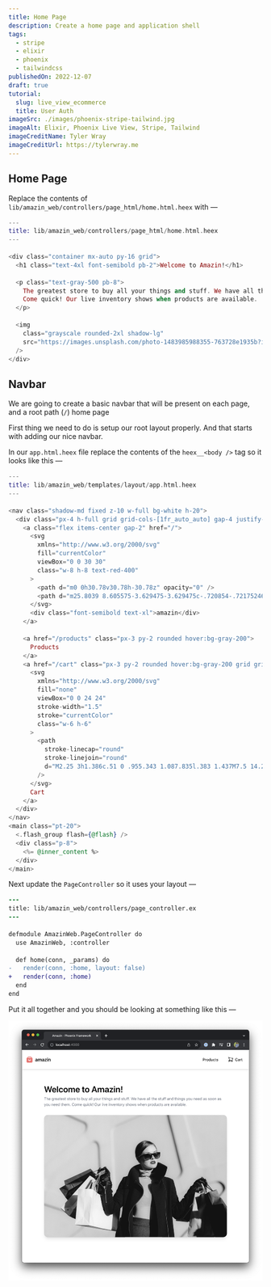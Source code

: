 ```yaml
---
title: Home Page
description: Create a home page and application shell
tags:
  - stripe
  - elixir
  - phoenix
  - tailwindcss
publishedOn: 2022-12-07
draft: true
tutorial:
  slug: live_view_ecommerce
  title: User Auth
imageSrc: ./images/phoenix-stripe-tailwind.jpg
imageAlt: Elixir, Phoenix Live View, Stripe, Tailwind
imageCreditName: Tyler Wray
imageCreditUrl: https://tylerwray.me
---
```


## Home Page

Replace the contents of `lib/amazin_web/controllers/page_html/home.html.heex` with —

```heex
---
title: lib/amazin_web/controllers/page_html/home.html.heex
---

<div class="container mx-auto py-16 grid">
  <h1 class="text-4xl font-semibold pb-2">Welcome to Amazin!</h1>

  <p class="text-gray-500 pb-8">
    The greatest store to buy all your things and stuff. We have all the stuff and things you need as soon as you need them.
    Come quick! Our live inventory shows when products are available.
  </p>

  <img
    class="grayscale rounded-2xl shadow-lg"
    src="https://images.unsplash.com/photo-1483985988355-763728e1935b?ixlib=rb-4.0.3&ixid=M3wxMjA3fDB8MHxwaG90by1wYWdlfHx8fGVufDB8fHx8fA%3D%3D&auto=format&fit=crop&w=3540&q=80"
  />
</div>
```

## Navbar

We are going to create a basic navbar that will be present on each page, and a root path (`/`) home page

First thing we need to do is setup our root layout properly. And that starts with
adding our nice navbar.

In our `app.html.heex` file replace the contents of the `heex__<body />` tag so it looks like this —

```heex
---
title: lib/amazin_web/templates/layout/app.html.heex
---

<nav class="shadow-md fixed z-10 w-full bg-white h-20">
  <div class="px-4 h-full grid grid-cols-[1fr_auto_auto] gap-4 justify-center items-center">
    <a class="flex items-center gap-2" href="/">
      <svg
        xmlns="http://www.w3.org/2000/svg"
        fill="currentColor"
        viewBox="0 0 30 30"
        class="w-8 h-8 text-red-400"
      >
        <path d="m0 0h30.78v30.78h-30.78z" opacity="0" />
        <path d="m25.8039 8.605575-3.629475-3.629475c-.720854-.72175246-1.6988234-1.12770198-2.7189-1.1286h-8.13105c-1.0200766.00089802-1.99804595.40684754-2.7189 1.1286l-3.629475 3.629475c-.72175246.72085405-1.12770198 1.6988234-1.1286 2.7189v11.760525c0 2.1249156 1.72258443 3.8475 3.8475 3.8475h15.39c2.1249156 0 3.8475-1.7225844 3.8475-3.8475v-11.760525c-.000898-1.0200766-.4068475-1.99804595-1.1286-2.7189zm-10.4139 11.914425c-2.8332208 0-5.13-2.2967792-5.13-5.13 0-.7083052.5741948-1.2825 1.2825-1.2825s1.2825.5741948 1.2825 1.2825c0 1.4166104 1.1483896 2.565 2.565 2.565s2.565-1.1483896 2.565-2.565c0-.7083052.5741948-1.2825 1.2825-1.2825s1.2825.5741948 1.2825 1.2825c0 2.8332208-2.2967792 5.13-5.13 5.13zm-7.169175-11.5425 2.193075-2.193075c.2457703-.234356.5710113-.36720092.910575-.371925h8.13105c.3395637.00472408.6648047.137569.910575.371925l2.193075 2.193075z" />
      </svg>
      <div class="font-semibold text-xl">amazin</div>
    </a>

    <a href="/products" class="px-3 py-2 rounded hover:bg-gray-200">
      Products
    </a>
    <a href="/cart" class="px-3 py-2 rounded hover:bg-gray-200 grid grid-cols-2">
      <svg
        xmlns="http://www.w3.org/2000/svg"
        fill="none"
        viewBox="0 0 24 24"
        stroke-width="1.5"
        stroke="currentColor"
        class="w-6 h-6"
      >
        <path
          stroke-linecap="round"
          stroke-linejoin="round"
          d="M2.25 3h1.386c.51 0 .955.343 1.087.835l.383 1.437M7.5 14.25a3 3 0 00-3 3h15.75m-12.75-3h11.218c1.121-2.3 2.1-4.684 2.924-7.138a60.114 60.114 0 00-16.536-1.84M7.5 14.25L5.106 5.272M6 20.25a.75.75 0 11-1.5 0 .75.75 0 011.5 0zm12.75 0a.75.75 0 11-1.5 0 .75.75 0 011.5 0z"
        />
      </svg>
      Cart
    </a>
  </div>
</nav>
<main class="pt-20">
  <.flash_group flash={@flash} />
  <div class="p-8">
    <%= @inner_content %>
  </div>
</main>
```

Next update the `PageController` so it uses your layout —

```diff
---
title: lib/amazin_web/controllers/page_controller.ex
---

defmodule AmazinWeb.PageController do
  use AmazinWeb, :controller

  def home(conn, _params) do
-   render(conn, :home, layout: false)
+   render(conn, :home)
  end
end

```

Put it all together and you should be looking at something like this —

![App Home Page](./images/amazin-home.png)

